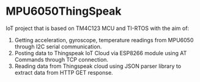 # MPU6050ThingSpeak
IoT project that is based on TM4C123 MCU and TI-RTOS with the aim of:
1) Getting acceleration, gyroscope, temperature readings from MPU6050 through I2C serial communication.
2) Posting data to Thingspeak IoT Cloud via ESP8266 module using AT Commands through TCP connection.
3) Reading data from Thingspeak cloud using JSON parser library to extract data from HTTP GET response.

